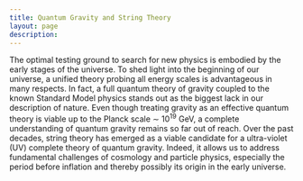 ```yaml
---
title: Quantum Gravity and String Theory
layout: page
description: 
---
```


<p align="justify"> 

The optimal testing ground to search for new physics is embodied by the early stages of the universe. To shed light into the beginning of our universe, a unified theory probing all energy scales is advantageous in many respects. In fact, a full quantum theory of gravity coupled to the known Standard Model physics stands out as the biggest lack in our description of nature. Even though treating gravity as an effective quantum theory is viable up to the Planck scale ∼ 10<sup>19</sup> GeV, a complete understanding of quantum gravity remains so far out of reach. Over the past decades, string theory has emerged as a viable candidate for a ultra-violet (UV) complete theory of quantum gravity. Indeed, it allows us to address fundamental challenges of cosmology and particle physics, especially the period before inflation and thereby possibly its origin in the early universe.

<br>
<br>

</p>
